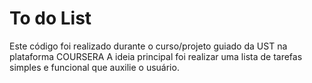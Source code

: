 # To do List
 
 Este código foi realizado durante o curso/projeto guiado da UST na plataforma COURSERA
 A ideia principal foi realizar uma lista de tarefas simples e funcional que auxilie o usuário.
